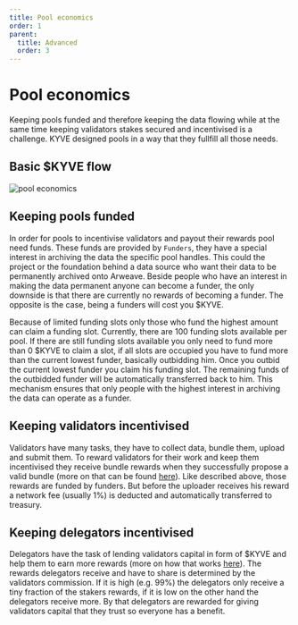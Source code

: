 ```yaml
---
title: Pool economics
order: 1
parent:
  title: Advanced
  order: 3
---
```


# Pool economics

Keeping pools funded and therefore keeping the data flowing while at the same time keeping validators stakes secured and incentivised is a challenge. KYVE designed pools in a way that they fullfill all those needs.

## Basic $KYVE flow

![pool economics](/pool_economics.png)

## Keeping pools funded

In order for pools to incentivise validators and payout their rewards pool need funds. These funds are provided by `Funders`, they have a special interest in archiving the data the specific pool handles. This could the project or the foundation behind a data source who want their data to be permanently archived onto Arweave. Beside people who have an interest in making the data permanent anyone can become a funder, the only downside is that there are currently no rewards of becoming a funder. The opposite is the case, being a funders will cost you $KYVE.

Because of limited funding slots only those who fund the highest amount can claim a funding slot. Currently, there are 100 funding slots available per pool. If there are still funding slots available you only need to fund more than 0 $KYVE to claim a slot, if all slots are occupied you have to fund more than the current lowest funder, basically outbidding him.
Once you outbid the current lowest funder you claim his funding slot. The remaining funds of the outbidded funder will be automatically transferred back to him. This mechanism ensures that only people with the highest interest in archiving the data can operate as a funder.

## Keeping validators incentivised

Validators have many tasks, they have to collect data, bundle them, upload and submit them. To reward validators for their work and keep them incentivised they receive bundle rewards when they successfully propose a valid bundle (more on that can be found [here](/advanced/data_stored.md)). Like described above, those rewards are funded by funders. But before the uploader receives his reward a network fee (usually 1%) is deducted and automatically transferred to treasury.

## Keeping delegators incentivised

Delegators have the task of lending validators capital in form of $KYVE and help them to earn more rewards (more on how that works [here](/advanced/data_stored.md)). The rewards delegators receive and have to share is determined by the validators commission. If it is high (e.g. 99%) the delegators only receive a tiny fraction of the stakers rewards, if it is low on the other hand the delegators receive more. By that delegators are rewarded for giving validators capital that they trust so everyone has a benefit.
